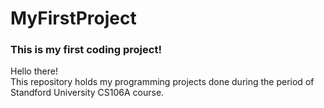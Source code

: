 # MyFirstProject
### This is my first coding project!

Hello there!\
This repository holds my programming projects done during the period of Standford University CS106A course.
